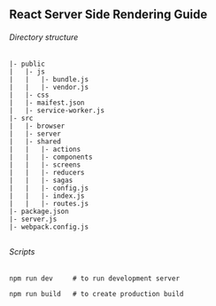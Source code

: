 ## React Server Side Rendering Guide

###### Directory structure
```
|- public
|   |- js
|   |   |- bundle.js
|   |   |- vendor.js
|   |- css
|   |- maifest.json
|   |- service-worker.js
|- src
|   |- browser
|   |- server
|   |- shared
|   |   |- actions
|   |   |- components
|   |   |- screens
|   |   |- reducers
|   |   |- sagas
|   |   |- config.js
|   |   |- index.js
|   |   |- routes.js
|- package.json
|- server.js
|- webpack.config.js
```

##

###### Scripts
```
npm run dev     # to run development server

npm run build   # to create production build
```
